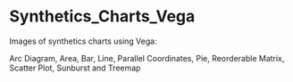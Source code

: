 # Synthetics_Charts_Vega
Images of synthetics charts using Vega:

Arc Diagram, Area, Bar, Line, Parallel Coordinates, Pie, Reorderable Matrix, Scatter Plot, Sunburst and Treemap
